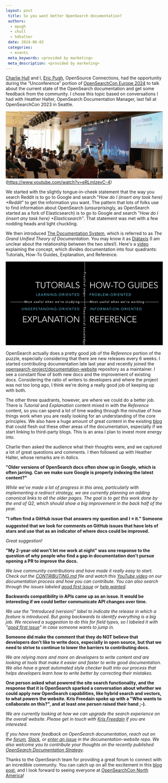 ```yaml
---
layout: post
 title: So you want better OpenSearch documentation?
 authors:
  - epugh
  - chull
  - hdhalter
 date: 2024-06-03
 categories:
  - events
 meta_keywords: <provided by marketing>
 meta_description: <provided by marketing>
---
```


[Charlie Hull](https://opensourceconnections.com/team/charlie-hull/) and I, [Eric Pugh](https://opensourceconnections.com/team/eric-pugh/), OpenSource Connections, had the opportunity during the “Unconference” portion of [OpenSearchCon Europe 2024](https://opensearch.org/events/opensearchcon/2024/europe/index.html) to talk about the current state of the OpenSearch documentation and get some feedback from the community. I chose this topic based on conversations I had with Heather Halter, OpenSearch Documentation Manager, last fall at OpenSearchCon 2023 in Seattle.

![lightning talk](../assets/media/blog-images/2024-06-03-improvedocs/2024-06-03-improvedocs.jpg)(https://www.youtube.com/watch?v=eRLmIzevC-4)

We started with the slightly tongue-in-cheek statement that the way you search Reddit is to go to Google and search "_How do I (insert any task here) +Reddit_" to get the information you want. The pattern that lots of folks use to find information about OpenSearch (unsurprisingly, as OpenSearch started as a fork of Elasticsearch) is to go to Google and search "_How do I (insert any task here) +Elasticsearch"_. That statement was met with a few nodding heads and light chuckling.  

We then introduced [The Documentation System](https://docs.divio.com/documentation-system/), which is referred to as *The Grand Unified Theory of Documentation*. You may know it as [Diátaxis](https://diataxis.fr/) (I am unclear about the relationship between the two sites!). Here's a [video](https://www.youtube.com/watch?v=t4vKPhjcMZg) explaining the concept, which divides documentation into four quadrants: Tutorials, How-To Guides, Explanation, and Reference. 

![Divio quadrants](../assets/media/blog-images/2024-06-03-improvedocs/2024-06-03-quadrant.jpg)

OpenSearch actually does a pretty good job of the _Reference_ portion of the puzzle, especially considering that there are new releases every 6 weeks. I started contributing documentation late last year and recently joined the [opensearch-project/documentation-website](https://github.com/opensearch-project/documentation-website) repository as a maintainer. I see a constant flow of both new docs and the improvement of existing docs. Considering the ratio of writers to developers and where the project was not too long ago, I think we're doing a really good job of keeping up with both. 

The other three quadrants, however, are where we could do a better job. There is _Tutorial_ and _Explanation_ content mixed in with the _Reference_ content, so you can spend a lot of time wading through the minutiae of how things work when you are really looking for an understanding of the core principles. We also have a huge amount of great content in the existing [blog](https://opensearch.org/blog/) that could flesh out these other areas of the documentation, especially if we start linking to third-party blogs. This is an area I plan to invest more energy into.

Charlie then asked the audience what their thoughts were, and we captured a lot of great questions and comments. I then followed up with Heather Halter, whose remarks are in *italics*. 

**"Older versions of OpenSearch docs often show up in Google, which is often jarring. Can we make sure Google is properly indexing the latest content?"**

_While we've made a lot of progress in this area, particularly with implementing a redirect strategy, we are currently planning on adding canonical links to all the older pages. The goal is to get this work done by the end of Q2, which should show a big improvement in the back half of the year._

**"I often find a GitHub issue that answers my question and I ⭐ it." Someone suggested that we look for comments on GitHub issues that have lots of stars and use that as an indicator of where docs could be improved.**

 _Great suggestion!_

**"My 2-year-old won't let me work at night" was one response to the question of why people who find a gap in documentation don't pursue opening a PR to improve the docs.** 

_We love community contributions and have made it really easy to start. Check out the [CONTRIBUTING.md](http://contributing.md/) file and watch this [YouTube video](https://www.youtube.com/watch?v=zmVC3fQwnVI) on our documentation process and how you can contribute. You can also search through the issues labeled [good first issue](https://github.com/opensearch-project/documentation-website/issues?q=is%3Aopen+is%3Aissue+label%3A%22good+first+issue%22) or [help wanted](https://github.com/opensearch-project/documentation-website/issues?q=is%3Aopen+is%3Aissue+label%3A%22help+wanted%22)._

**Backwards compatibility in APIs came up as an issue. It would be interesting if we could better communicate API changes over time.** 

_We use the "Introduced (version)" label to indicate the release in which a feature is introduced. But going backwards to identify everything is a big job. We received a suggestion to do this for field types, so I labeled it with "*[*_good first issue_*](https://github.com/opensearch-project/documentation-website/issues/6993)*" in case someone wants to jump in._

**Someone did make the comment that they do NOT believe that developers don't like to write docs, especially in open source, but that we need to strive to continue to lower the barriers to contributing docs.** 

_We are relying more and more on developers to write content and are looking at tools that make it easier and faster to write good documentation. We also have a great automated style checker built into our process that helps developers learn how to write better by correcting their mistakes._

**One person asked what powered the site search functionality, and the response that it is OpenSearch sparked a conversation about whether we could apply new OpenSearch capabilities, like hybrid search and vectors, to what powers the website. Kris Freedain spoke up with a "Who wants to collaborate on this?", and at least one person raised their hand ;-).**

_We are currently looking at how we can upgrade the search experience on the overall website. Please get in touch with [Kris Freedain](https://www.linkedin.com/in/krisfreedain/) if you are interested._

_If you have more feedback on OpenSearch documentation, reach out on the [forum](https://forum.opensearch.org/c/feedback/6), [Slack](https://opensearch.slack.com/archives/C052GAV1MQF), or [enter an issue](https://github.com/opensearch-project/documentation-website/issues/new/choose) in the documentation-website repo. We also welcome you to contribute your thoughts on the recently published [OpenSearch Documentation Strategy](https://github.com/opensearch-project/documentation-website/issues/7189)._

Thanks to the OpenSearch team for providing a great forum to connect with an incredible community. You can catch up on all the excitement in this [blog post](https://opensearch.org/blog/OpenSearchCon-europe-2024-shines-in-berlin/), and I look forward to seeing everyone at [OpenSearchCon North America](https://opensearch.org/events/opensearchcon/2024/north-america/index.html)!



